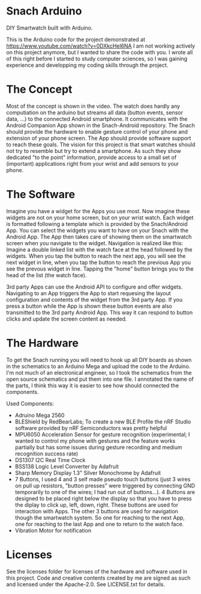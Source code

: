 # Snach Arduino
DIY Smartwatch built with Arduino.

This is the Arduino code for the project demonstrated at https://www.youtube.com/watch?v=0DXkcHel6NA
I am not working actively on this project anymore, but I wanted to share the code with you. I wrote all of this right before I started to study computer sciences, so I was gaining experience and developping my coding skills through the project.

# The Concept
Most of the concept is shown in the video. The watch does hardly any computiation on the arduino but streams all data (button events, sensor data, ...) to the connected Android smartphone. It communicates with the Android Companion App shown in the Snach-Android repository. The Snach should provide the hardware to enable gesture control of your phone and extension of your phone screen. The App should provide software support to reach these goals. 
The vision for this project is that smart watches should not try to resemble but try to extend a smartphone. As such they show dedicated "to the point" information, provide access to a small set of (important) applications right from your wrist and add sensors to your phone.

# The Software
Imagine you have a widget for the Apps you use most. Now imagine these widgets are not on your home screen, but on your wrist watch. Each widget is formatted following a template which is provided by the Snach/Android App. You can select the widgets you want to have on your Snach with the Android App. The App then takes care of showing them on the smartwatch screen when you navigate to the widget.
Navigation is realized like this: Imagine a double linked list with the watch face at the head followed by the widgets. When you tap the button to reach the next app, you will see the next widget in line, when you tap the button to reach the previous App you see the prevous widget in line. Tapping the "home" button brings you to the head of the list (the watch face).

3rd party Apps can use the Android API to configure and offer widgets. Navigating to an App triggers the App to start requesing the layout configuration and contents of the widget from the 3rd party App. If you press a button while the App is shown these button events are also transmitted to the 3rd party Android App. This way it can respond to button clicks and update the screen content as needed.

# The Hardware
To get the Snach running you will need to hook up all DIY boards as shown in the schematics to an Arduino Mega and upload the code to the Arduino. I'm not much of an electronical engineer, so I took the schematics from the open source schematics and put them into one file. I annotated the name of the parts, I think this way it is easier to see how should connected the components.

Used Components:
<ul>
<li>Adruino Mega 2560
<li>BLEShield by RedBearLabs; To create a new BLE Profile the nRF Studio software provided by nRF Semiconductors was pretty helpful
<li>MPU6050 Acceleration Sensor for gesture recognition (experimental; I wanted to control my phone with gestures and the feature works partially but has some issues during gesture recording and medium recognition success rate)
<li>DS1307 I2C Real Time Clock
<li>BSS138 Logic Level Converter by Adafruit
<li>Sharp Memory Display 1.3" Silver Monochrome by Adafruit 
<li>7 Buttons, I used 4 and 3 self made pseudo touch buttons (just 3 wires on pull up resistors, "button presses" were triggered by connecting GND temporarily to one of the wires; I had run out of buttons...). 4 Buttons are designed to be placed right below the display so that you have to press the diplay to click up, left, down, right. These buttons are used for interaction with Apps. The other 3 buttons are used for navigation though the smartwatch system. So one for reaching to the next App, one for reaching to the last App and one to return to the watch face.
<li>Vibration Motor for notification
</ul>

# Licenses
See the licenses folder for licenses of the hardware and software used in this project. Code and creative contents created by me are signed as such and licensed under the Apache-2.0. See LICENSE.txt for details.

